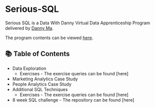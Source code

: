# Serious-SQL


Serious SQL is a Data With Danny Virtual Data Apprenticeship Program delivered by [Danny Ma](https://www.linkedin.com/in/datawithdanny/).

The program contents can be viewed [here](https://www.datawithdanny.com/courses/serious-sql).

## 📚 Table of Contents

- Data Exploration
  - Exercises - The exercise queries can be found [here]
- Marketing Analytics Case Study
- People Analytics Case Study
- Additional SQL Techniques
  - Exercises - The exercise queries can be found [here]
- 8 week SQL challenge - The repository can be found [here]
